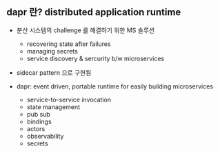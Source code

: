 ## dapr 란? distributed application runtime
- 분산 시스템의 challenge 를 해결하기 위한 MS 솔루션
  - recovering state after failures
  - managing secrets
  - service discovery & sercurity b/w microservices

- sidecar pattern 으로 구현됨
- dapr: event driven, portable runtime for easily building microservices
  - service-to-service invocation
  - state management
  - pub sub
  - bindings
  - actors
  - observability
  - secrets
